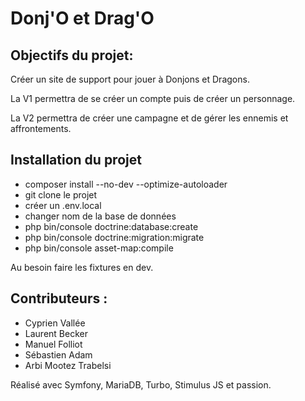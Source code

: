 # Donj'O et Drag'O

## Objectifs du projet:

Créer un site de support pour jouer à Donjons et Dragons.

La V1 permettra de se créer un compte puis de créer un personnage.

La V2 permettra de créer une campagne et de gérer les ennemis et affrontements.

## Installation du projet

- composer install --no-dev --optimize-autoloader
- git clone le projet
- créer un .env.local
- changer nom de la base de données
- php bin/console doctrine:database:create
- php bin/console doctrine:migration:migrate
- php bin/console asset-map:compile

Au besoin faire les fixtures en dev.

## Contributeurs :

- Cyprien Vallée
- Laurent Becker
- Manuel Folliot
- Sébastien Adam
- Arbi Mootez Trabelsi

Réalisé avec Symfony, MariaDB, Turbo, Stimulus JS et passion.
